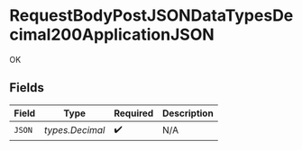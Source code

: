 # RequestBodyPostJSONDataTypesDecimal200ApplicationJSON

OK


## Fields

| Field              | Type               | Required           | Description        |
| ------------------ | ------------------ | ------------------ | ------------------ |
| `JSON`             | *types.Decimal*    | :heavy_check_mark: | N/A                |
